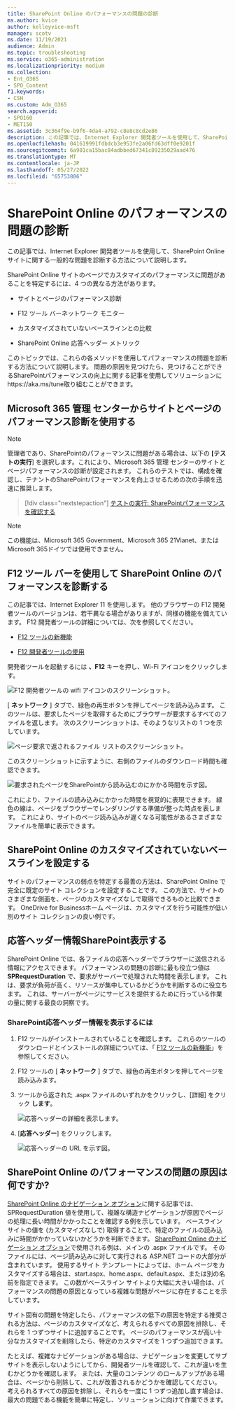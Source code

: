 ```yaml
---
title: SharePoint Online のパフォーマンスの問題の診断
ms.author: kvice
author: kelleyvice-msft
manager: scotv
ms.date: 11/19/2021
audience: Admin
ms.topic: troubleshooting
ms.service: o365-administration
ms.localizationpriority: medium
ms.collection:
- Ent_O365
- SPO_Content
f1.keywords:
- CSH
ms.custom: Adm_O365
search.appverid:
- SPO160
- MET150
ms.assetid: 3c364f9e-b9f6-4da4-a792-c8e8c8cd2e86
description: この記事では、Internet Explorer 開発者ツールを使用して、SharePoint Online サイトに関する一般的な問題を診断する方法について説明します。
ms.openlocfilehash: 041619991fdbdcb3e953fe2a06fd63dff0e9201f
ms.sourcegitcommit: 6a981ca15bac84adbbed67341c89235029aad476
ms.translationtype: MT
ms.contentlocale: ja-JP
ms.lasthandoff: 05/27/2022
ms.locfileid: "65753806"
---
```

# <a name="diagnosing-performance-issues-with-sharepoint-online"></a>SharePoint Online のパフォーマンスの問題の診断

この記事では、Internet Explorer 開発者ツールを使用して、SharePoint Online サイトに関する一般的な問題を診断する方法について説明します。
  
SharePoint Online サイトのページでカスタマイズのパフォーマンスに問題があることを特定するには、4 つの異なる方法があります。

- サイトとページのパフォーマンス診断
  
- F12 ツール バーネットワーク モニター

- カスタマイズされていないベースラインとの比較

- SharePoint Online 応答ヘッダー メトリック

このトピックでは、これらの各メソッドを使用してパフォーマンスの問題を診断する方法について説明します。 問題の原因を見つけたら、見つけることができるSharePointパフォーマンスの向上に関する記事を使用してソリューションにhttps://aka.ms/tune取り組むことができます。  

## <a name="use-the-site-and-page-performance-diagnostic-from-the-microsoft-365-admin-center"></a>Microsoft 365 管理 センターからサイトとページのパフォーマンス診断を使用する

> [!NOTE]
> 管理者であり、SharePointのパフォーマンスに問題がある場合は、以下の **[テストの実行**] を選択します。これにより、Microsoft 365 管理 センターのサイトとページパフォーマンスの診断が設定されます。 これらのテストでは、構成を確認し、テナントのSharePointパフォーマンスを向上させるための次の手順を迅速に推奨します。
>> [!div class="nextstepaction"]
>> [テストの実行: SharePointパフォーマンスを確認する](https://aka.ms/PillarSiteandPagePerf)

> [!NOTE] 
> この機能は、Microsoft 365 Government、Microsoft 365 21Vianet、またはMicrosoft 365ドイツでは使用できません。
  
## <a name="using-the-f12-tool-bar-to-diagnose-performance-in-sharepoint-online"></a>F12 ツール バーを使用して SharePoint Online のパフォーマンスを診断する
<a name="F12ToolInfo"> </a>

この記事では、Internet Explorer 11 を使用します。 他のブラウザーの F12 開発者ツールのバージョンは、若干異なる場合がありますが、同様の機能を備えています。 F12 開発者ツールの詳細については、次を参照してください。
  
- [F12 ツールの新機能](/previous-versions/windows/internet-explorer/ie-developer/dev-guides/bg182632(v=vs.85))

- [F12 開発者ツールの使用](/previous-versions/windows/internet-explorer/ie-developer/samples/bg182326(v=vs.85))

開発者ツールを起動するには **、F12** キーを押し、Wi-Fi アイコンをクリックします。
  
![F12 開発者ツールの wifi アイコンのスクリーンショット。](../media/27acacbb-5688-459a-aa2f-5c8c5f17b76e.png)
  
[ **ネットワーク** ] タブで、緑色の再生ボタンを押してページを読み込みます。 このツールは、要求したページを取得するためにブラウザーが要求するすべてのファイルを返します。 次のスクリーンショットは、そのようなリストの 1 つを示しています。
  
![ページ要求で返されるファイル リストのスクリーンショット。](../media/247a9422-76da-4b0c-bed3-ce77b05e4560.png)
  
このスクリーンショットに示すように、右側のファイルのダウンロード時間も確認できます。
  
![要求されたページをSharePointから読み込むのにかかる時間を示す図。](../media/d71ad1fa-9018-4fae-82eb-c1838e7db0ff.png)
  
これにより、ファイルの読み込みにかかった時間を視覚的に表現できます。 緑色の線は、ページをブラウザーでレンダリングする準備が整った時点を表します。 これにより、サイトのページ読み込みが遅くなる可能性があるさまざまなファイルを簡単に表示できます。
  
## <a name="setting-up-a-non-customized-baseline-for-sharepoint-online"></a>SharePoint Online のカスタマイズされていないベースラインを設定する
<a name="F12ToolInfo"> </a>

サイトのパフォーマンスの弱点を特定する最善の方法は、SharePoint Online で完全に既定のサイト コレクションを設定することです。 この方法で、サイトのさまざまな側面を、ページのカスタマイズなしで取得できるものと比較できます。 OneDrive for Businessホーム ページは、カスタマイズを行う可能性が低い別のサイト コレクションの良い例です。
  
## <a name="viewing-sharepoint-response-header-information"></a>応答ヘッダー情報SharePoint表示する
<a name="F12ToolInfo"> </a>

SharePoint Online では、各ファイルの応答ヘッダーでブラウザーに送信される情報にアクセスできます。 パフォーマンスの問題の診断に最も役立つ値は **SPRequestDuration** で、要求がサーバーで処理された時間を表示します。 これは、要求が負荷が高く、リソースが集中しているかどうかを判断するのに役立ちます。 これは、サーバーがページにサービスを提供するために行っている作業の量に関する最良の洞察です。

### <a name="to-view-sharepoint-response-header-information"></a>SharePoint応答ヘッダー情報を表示するには
  
1. F12 ツールがインストールされていることを確認します。 これらのツールのダウンロードとインストールの詳細については、「 [F12 ツールの新機能](/previous-versions/windows/internet-explorer/ie-developer/dev-guides/bg182632(v=vs.85))」を参照してください。

2. F12 ツールの [ **ネットワーク** ] タブで、緑色の再生ボタンを押してページを読み込みます。

3. ツールから返された .aspx ファイルのいずれかをクリックし、[詳細] をクリック **します**。

    ![応答ヘッダーの詳細を表示します。](../media/1f8a044a-caf8-4613-be2b-7e064141ac8a.png)
  
4. [**応答ヘッダー**] をクリックします。

    ![応答ヘッダーの URL を示す図。](../media/efc7076e-447e-447e-882a-ae3aa721e2c3.png)
  
## <a name="whats-causing-performance-issues-in-sharepoint-online"></a>SharePoint Online のパフォーマンスの問題の原因は何ですか?
<a name="F12ToolInfo"> </a>

[SharePoint Online のナビゲーション オプション](navigation-options-for-sharepoint-online.md)に関する記事では、SPRequestDuration 値を使用して、複雑な構造ナビゲーションが原因でページの処理に長い時間がかかったことを確認する例を示しています。 ベースライン サイトの値を (カスタマイズなしで) 取得することで、特定のファイルの読み込みに時間がかかっていないかどうかを判断できます。 [SharePoint Online のナビゲーション オプション](navigation-options-for-sharepoint-online.md)で使用される例は、メインの .aspx ファイルです。 そのファイルには、ページ読み込みに対して実行される ASP.NET コードの大部分が含まれています。 使用するサイト テンプレートによっては、ホーム ページをカスタマイズする場合は、start.aspx、home.aspx、default.aspx、または別の名前を指定できます。 この数がベースライン サイトより大幅に大きい場合は、パフォーマンスの問題の原因となっている複雑な問題がページに存在することを示しています。
  
サイト固有の問題を特定したら、パフォーマンスの低下の原因を特定する推奨される方法は、ページのカスタマイズなど、考えられるすべての原因を排除し、それらを 1 つずつサイトに追加することです。 ページのパフォーマンスが高い十分なカスタマイズを削除したら、特定のカスタマイズを 1 つずつ追加できます。
  
たとえば、複雑なナビゲーションがある場合は、ナビゲーションを変更してサブサイトを表示しないようにしてから、開発者ツールを確認して、これが違いを生むかどうかを確認します。 または、大量のコンテンツ のロールアップがある場合は、ページから削除して、これが改善されるかどうかを確認してください。 考えられるすべての原因を排除し、それらを一度に 1 つずつ追加し直す場合は、最大の問題である機能を簡単に特定し、ソリューションに向けて作業できます。
